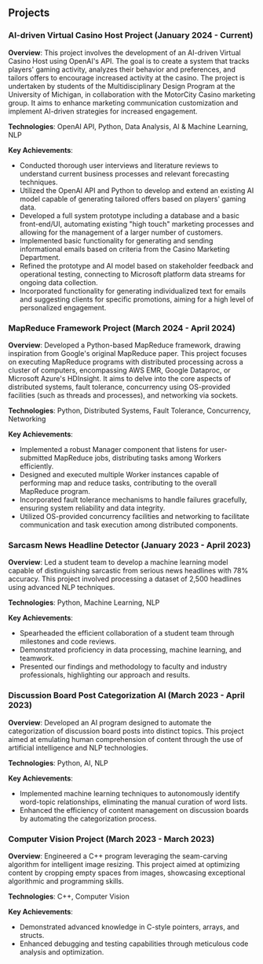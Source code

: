 ## Projects



### AI-driven Virtual Casino Host Project (January 2024 - Current)

**Overview**: This project involves the development of an AI-driven Virtual Casino Host using OpenAI's API. The goal is to create a system that tracks players' gaming activity, analyzes their behavior and preferences, and tailors offers to encourage increased activity at the casino. The project is undertaken by students of the Multidisciplinary Design Program at the University of Michigan, in collaboration with the MotorCity Casino marketing group. It aims to enhance marketing communication customization and implement AI-driven strategies for increased engagement.

**Technologies**: OpenAI API, Python, Data Analysis, AI & Machine Learning, NLP

**Key Achievements**:
- Conducted thorough user interviews and literature reviews to understand current business processes and relevant forecasting techniques.
- Utilized the OpenAI API and Python to develop and extend an existing AI model capable of generating tailored offers based on players' gaming data.
- Developed a full system prototype including a database and a basic front-end/UI, automating existing "high touch" marketing processes and allowing for the management of a larger number of customers.
- Implemented basic functionality for generating and sending informational emails based on criteria from the Casino Marketing Department.
- Refined the prototype and AI model based on stakeholder feedback and operational testing, connecting to Microsoft platform data streams for ongoing data collection.
- Incorporated functionality for generating individualized text for emails and suggesting clients for specific promotions, aiming for a high level of personalized engagement.



### MapReduce Framework Project  (March 2024 - April 2024)

**Overview**: Developed a Python-based MapReduce framework, drawing inspiration from Google's original MapReduce paper. This project focuses on executing MapReduce programs with distributed processing across a cluster of computers, encompassing AWS EMR, Google Dataproc, or Microsoft Azure's HDInsight. It aims to delve into the core aspects of distributed systems, fault tolerance, concurrency using OS-provided facilities (such as threads and processes), and networking via sockets.

**Technologies**: Python, Distributed Systems, Fault Tolerance, Concurrency, Networking

**Key Achievements**:
- Implemented a robust Manager component that listens for user-submitted MapReduce jobs, distributing tasks among Workers efficiently.
- Designed and executed multiple Worker instances capable of performing map and reduce tasks, contributing to the overall MapReduce program.
- Incorporated fault tolerance mechanisms to handle failures gracefully, ensuring system reliability and data integrity.
- Utilized OS-provided concurrency facilities and networking to facilitate communication and task execution among distributed components.


### Sarcasm News Headline Detector (January 2023 - April 2023)

**Overview**: Led a student team to develop a machine learning model capable of distinguishing sarcastic from serious news headlines with 78% accuracy. This project involved processing a dataset of 2,500 headlines using advanced NLP techniques.

**Technologies**: Python, Machine Learning, NLP

**Key Achievements**:
- Spearheaded the efficient collaboration of a student team through milestones and code reviews.
- Demonstrated proficiency in data processing, machine learning, and teamwork.
- Presented our findings and methodology to faculty and industry professionals, highlighting our approach and results.

### Discussion Board Post Categorization AI (March 2023 - April 2023)

**Overview**: Developed an AI program designed to automate the categorization of discussion board posts into distinct topics. This project aimed at emulating human comprehension of content through the use of artificial intelligence and NLP technologies.

**Technologies**: Python, AI, NLP

**Key Achievements**:
- Implemented machine learning techniques to autonomously identify word-topic relationships, eliminating the manual curation of word lists.
- Enhanced the efficiency of content management on discussion boards by automating the categorization process.

### Computer Vision Project (March 2023 - March 2023)

**Overview**: Engineered a C++ program leveraging the seam-carving algorithm for intelligent image resizing. This project aimed at optimizing content by cropping empty spaces from images, showcasing exceptional algorithmic and programming skills.

**Technologies**: C++, Computer Vision

**Key Achievements**:
- Demonstrated advanced knowledge in C-style pointers, arrays, and structs.
- Enhanced debugging and testing capabilities through meticulous code analysis and optimization.

